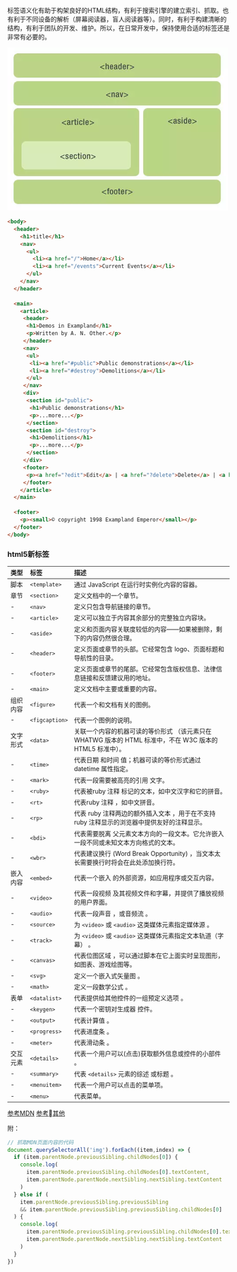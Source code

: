 标签语义化有助于构架良好的HTML结构，有利于搜索引擎的建立索引、抓取。也有利于不同设备的解析（屏幕阅读器，盲人阅读器等）。同时，有利于构建清晰的结构，有利于团队的开发、维护。所以，在日常开发中，保持使用合适的标签还是非常有必要的。

![h5-elem](./h5-elem.png)

```html
<body>
  <header>
    <h1>title</h1>
    <nav>
      <ul>
        <li><a href="/">Home</a></li>
        <li><a href="/events">Current Events</a></li>
      </ul>
    </nav>
  </header>

  <main>
    <article>
     <header>
      <h1>Demos in Exampland</h1>
      <p>Written by A. N. Other.</p>
     </header>
     <nav>
      <ul>
       <li><a href="#public">Public demonstrations</a></li>
       <li><a href="#destroy">Demolitions</a></li>
      </ul>
     </nav>
     <div>
      <section id="public">
       <h1>Public demonstrations</h1>
       <p>...more...</p>
      </section>
      <section id="destroy">
       <h1>Demolitions</h1>
       <p>...more...</p>
      </section>
     </div>
     <footer>
      <p><a href="?edit">Edit</a> | <a href="?delete">Delete</a> | <a href="?Rename">Rename</a></p>
     </footer>
    </article>
  </main>
 
  <footer>
    <p><small>© copyright 1998 Exampland Emperor</small></p>
  </footer>
</body>
```

### html5新标签

| 类型   | 标签            | 描述
:----   |:----           |:---
脚本     | `<template>`   |  通过 JavaScript 在运行时实例化内容的容器。
章节     | `<section>`    |  定义文档中的一个章节。
-       | `<nav>`        |  定义只包含导航链接的章节。
-       | `<article>`    |  定义可以独立于内容其余部分的完整独立内容块。
-       | `<aside>`      |  定义和页面内容关联度较低的内容——如果被删除，剩下的内容仍然很合理。
-       | `<header>`     |  定义页面或章节的头部。它经常包含 logo、页面标题和导航性的目录。
-       | `<footer>`     |  定义页面或章节的尾部。它经常包含版权信息、法律信息链接和反馈建议用的地址。
-       | `<main>`       |  定义文档中主要或重要的内容。
组织内容 | `<figure>`      |  代表一个和文档有关的图例。
-       | `<figcaption>` |  代表一个图例的说明。
文字形式 | `<data>`       |  关联一个内容的机器可读的等价形式 （该元素只在 WHATWG 版本的 HTML 标准中，不在 W3C 版本的 HTML5 标准中）。
-       | `<time>`       |  代表日期 和时间 值；机器可读的等价形式通过 datetime 属性指定。
-       | `<mark>`       |  代表一段需要被高亮的引用 文字。
-       | `<ruby>`       |  代表被ruby 注释 标记的文本，如中文汉字和它的拼音。
-       | `<rt>`         |  代表ruby 注释 ，如中文拼音。
-       | `<rp>`         |  代表 ruby 注释两边的额外插入文本 ，用于在不支持 ruby 注释显示的浏览器中提供友好的注释显示。
-       | `<bdi>`        |  代表需要脱离 父元素文本方向的一段文本。它允许嵌入一段不同或未知文本方向格式的文本。
-       | `<wbr>`        |  代表建议换行 (Word Break Opportunity) ，当文本太长需要换行时将会在此处添加换行符。
嵌入内容 | `<embed>`      |  代表一个嵌入 的外部资源，如应用程序或交互内容。
-       | `<video>`      |  代表一段视频 及其视频文件和字幕，并提供了播放视频的用户界面。
-       | `<audio>`      |  代表一段声音 ，或音频流 。
-       | `<source>`     |  为 `<video>` 或 `<audio>` 这类媒体元素指定媒体源 。
-       | `<track>`      |  为 `<video>` 或 `<audio>` 这类媒体元素指定文本轨道（字幕） 。
-       | `<canvas>`     |  代表位图区域 ，可以通过脚本在它上面实时呈现图形，如图表、游戏绘图等。
-       | `<svg>`        |  定义一个嵌入式矢量图 。
-       | `<math>`       |  定义一段数学公式 。
表单     | `<datalist>`   |  代表提供给其他控件的一组预定义选项 。
-       | `<keygen>`     |  代表一个密钥对生成器 控件。
-       | `<output>`     |  代表计算值 。
-       | `<progress>`   |  代表进度条 。
-       | `<meter>`      |  代表滑动条 。
交互元素 | `<details>`     |  代表一个用户可以(点击)获取额外信息或控件的小部件 。
-       | `<summary>`     |  代表 `<details>`  元素的综述 或标题 。
-       | `<menuitem>`    |  代表一个用户可以点击的菜单项。
-       | `<menu>`        |  代表菜单。

[参考MDN](https://developer.mozilla.org/zh-CN/docs/Web/Guide/HTML/HTML5/HTML5_element_list)
[参考其他](https://html.spec.whatwg.org/multipage/sections.html#the-nav-element)

附：
```js
// 抓取MDN页面内容的代码
document.querySelectorAll('img').forEach((item,index) => {
  if (item.parentNode.previousSibling.childNodes[0]) {
    console.log(
      item.parentNode.previousSibling.childNodes[0].textContent,
      item.parentNode.parentNode.nextSibling.nextSibling.textContent
    )
  } else if (
    item.parentNode.previousSibling.previousSibling
    && item.parentNode.previousSibling.previousSibling.childNodes[0]
  ) {
    console.log(
      item.parentNode.previousSibling.previousSibling.childNodes[0].textContent,
      item.parentNode.parentNode.nextSibling.nextSibling.textContent
    )
  }
})
```